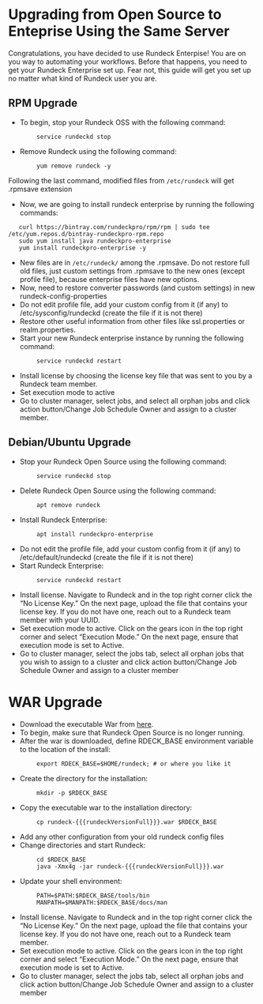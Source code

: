 # Upgrading from Open Source to Enteprise Using the Same Server

Congratulations, you have decided to use Rundeck Enterpise! You are on you way to automating your workflows. Before that happens, you need to get your Rundeck Enterprise set up. Fear not, this guide will get you set up no matter what kind of Rundeck user you are. 

## RPM Upgrade

* To begin, stop your Rundeck OSS with the following command:
```
        service rundeckd stop
```
* Remove Rundeck using the following command:
```
        yum remove rundeck -y
```
Following the last command, modified files from `/etc/rundeck` will get .rpmsave extension
* Now, we are going to install rundeck enterprise by running the following commands:
 ```
    curl https://bintray.com/rundeckpro/rpm/rpm | sudo tee /etc/yum.repos.d/bintray-rundeckpro-rpm.repo
    sudo yum install java rundeckpro-enterprise
    yum install rundeckpro-enterprise -y
 ```   
* New files are in `/etc/rundeck/` among the .rpmsave. Do not restore full old files, just custom settings from .rpmsave to the new ones (except profile file), because enterprise files have new options.
* Now, need to restore converter passwords (and custom settings) in new rundeck-config-properties
* Do not edit profile file, add your custom config from it (if any) to /etc/sysconfig/rundeckd (create the file if it is not there)
* Restore other useful information from other files like ssl.properties or realm.properties.
* Start your new Rundeck enterprise instance by running the following command:
```      
        service rundeckd restart
```
* Install license by choosing the license key file that was sent to you by a Rundeck team member. 
* Set execution mode to active
* Go to cluster manager, select  jobs, and select all orphan jobs and click action button/Change Job Schedule Owner and assign to a cluster member.

## Debian/Ubuntu Upgrade

* Stop your Rundeck Open Source using the following command:
```
        service rundeckd stop
```
* Delete Rundeck Open Source using the following command:
```
        apt remove rundeck
```
* Install Rundeck Enterprise:
```
        apt install rundeckpro-enterprise
```
* Do not edit the profile file, add your custom config from it (if any) to /etc/default/rundeckd (create the file if it is not there)
* Start Rundeck Enterprise:
```
        service rundeckd restart
```
* Install license. Navigate to Rundeck and in the top right corner click the “No License Key.” On the next page, upload the file that contains your license key. If you do not have one, reach out to a Rundeck team member with your UUID.
* Set execution mode to active. Click on the gears icon in the top right corner and select “Execution Mode.” On the next page, ensure that execution mode is set to Active.
* Go to cluster manager, select the jobs tab, select all orphan jobs that you wish to assign to a cluster and click action button/Change Job Schedule Owner and assign to a cluster member

# WAR Upgrade

* Download the executable War from [here](https://download.rundeck.com/versions.html).
* To begin, make sure that Rundeck Open Source is no longer running. 
* After the war is downloaded, define RDECK_BASE environment variable to the location of the install:
```
        export RDECK_BASE=$HOME/rundeck; # or where you like it
```
* Create the directory for the installation:
```
        mkdir -p $RDECK_BASE
```
* Copy the executable war to the installation directory:
```
        cp rundeck-{{{rundeckVersionFull}}}.war $RDECK_BASE
```
* Add any other configuration from your old rundeck config files
* Change directories and start Rundeck:
```
        cd $RDECK_BASE
        java -Xmx4g -jar rundeck-{{{rundeckVersionFull}}}.war
```
* Update your shell environment:
```
        PATH=$PATH:$RDECK_BASE/tools/bin
        MANPATH=$MANPATH:$RDECK_BASE/docs/man
```
* Install license. Navigate to Rundeck and in the top right corner click the “No License Key.” On the next page, upload the file that contains your license key. If you do not have one, reach out to a Rundeck team member. 
* Set execution mode to active. Click on the gears icon in the top right corner and select “Execution Mode.” On the next page, ensure that execution mode is set to Active.
* Go to cluster manager, select the jobs tab, select all orphan jobs and click action button/Change Job Schedule Owner and assign to a cluster member



